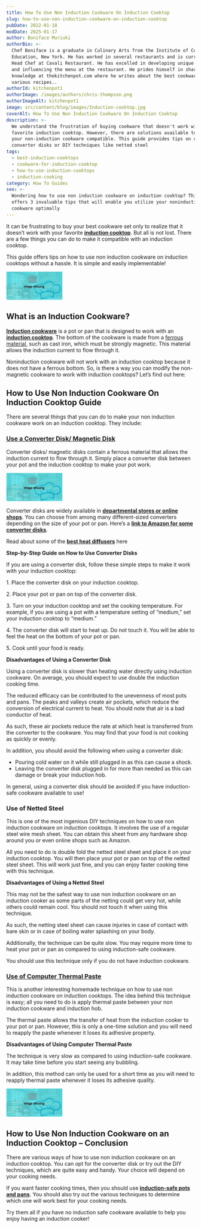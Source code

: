 ```yaml
---
title: How To Use Non Induction Cookware On Induction Cooktop
slug: how-to-use-non-induction-cookware-on-induction-cooktop
pubDate: 2022-01-18
modDate: 2025-01-17
author: Boniface Muriuki
authorBio: >-
  Chef Boniface is a graduate in Culinary Arts from the Institute of Culinary
  Education, New York. He has worked in several restaurants and is currently the
  Head Chef at Cavali Restaurant. He has excelled in developing unique recipes
  and influencing the menu at the restaurant. He prides himself in sharing his
  knowledge at thekitchenpot.com where he writes about the best cookware for
  various recipes..
authorId: kitchenpot1
authorImage: /images/authors/chris-thompson.png
authorImageAlt: kitchenpot1
image: src/content/blog/images/Induction-cooktop.jpg
coverAlt: How To Use Non Induction Cookware On Induction Cooktop
description: >-
  We understand the frustration of buying cookware that doesn't work with your
  favorite induction cooktop. However, there are solutions available to make
  your non-induction cookware compatible. This guide provides tips on using
  converter disks or DIY techniques like netted steel
tags:
  - best-induction-cooktops
  - cookware-for-induction-cooktop
  - how-to-use-induction-cooktops
  - induction-cooking
category: How To Guides
seo: >-
  Wondering how to use non induction cookware on induction cooktop? This guide
  offers 3 invaluable tips that will enable you utilize your noninduction
  cookware optimally
---
```


It can be frustrating to buy your best cookware set only to realize that it doesn’t work with your favorite **[induction cooktop](https://thekitchenpot.com/blog/best-induction-cooktop-for-the-money//)**. But all is not lost. There are a few things you can do to make it compatible with an induction cooktop.

This guide offers tips on how to use non induction cookware on induction cooktops without a hassle. It is simple and easily implementable!

![How to Use Non Induction Cookware on Induction Cooktop](images/portablegasgrill.jpg)

## **What is an Induction Cookware?**

**[Induction cookware](https://thekitchenpot.com/blog/best-cookware-for-induction-cooktop//)** is a pot or pan that is designed to work with an **[induction cooktop](https://thekitchenpot.com/blog/nuwave-induction-cooktop-review//)**. The bottom of the cookware is made from a [ferrous material,](https://www.metalsupermarkets.com/the-difference-between-ferrous-and-non-ferrous-metal/) such as cast iron, which must be strongly magnetic. This material allows the induction current to flow through it.

Noninduction cookware will not work with an induction cooktop because it does not have a ferrous bottom. So, is there a way you can modify the non-magnetic cookware to work with induction cooktops? Let’s find out here:

## **How to Use Non Induction Cookware On Induction Cooktop Guide**

There are several things that you can do to make your non induction cookware work on an induction cooktop. They include:

### **[Use a Converter Disk/ Magnetic Disk](https://www.amazon.com/s?k=Converter+Disk%2F+Magnetic+Disk&crid=3RW8Q4FVY34R0&sprefix=converter+disk%2F+magnetic+disk%2Caps%2C565&?tag=kitchenpot-20)**

Converter disks/ magnetic disks contain a ferrous material that allows the induction current to flow through it. Simply place a converter disk between your pot and the induction cooktop to make your pot work.

![How to Use a Converter Disk on an Induction Cooktop](images/portablegasgrill.jpg)

Converter disks are widely available in **[departmental stores or online shops](https://www.amazon.com/Upromax-Induction-Embossed-Converter-Stainless/dp/B07D7FPYV1/?tag=kitchenpot-20)**. You can choose from among many different-sized converters depending on the size of your pot or pan. Here’s a **[link to Amazon for some converter disks](https://www.amazon.com/s?k=magnetic+disk%2Fconverter+disks&crid=3VQVMGKPHD8U7&sprefix=magnetic+disk%2Fconverter+disk%2Caps%2C365&?tag=kitchenpot-20)**.

Read about some of the **[best heat diffusers](https://thekitchenpot.com/blog/how-to-protect-glass-top-stove-from-cast-iron//)** here

**Step-by-Step Guide on How to Use Converter Disks** 

If you are using a converter disk, follow these simple steps to make it work with your induction cooktop:

1\. Place the converter disk on your induction cooktop.

2\. Place your pot or pan on top of the converter disk.

3\. Turn on your induction cooktop and set the cooking temperature. For example, if you are using a pot with a temperature setting of “medium,” set your induction cooktop to “medium.”

4\. The converter disk will start to heat up. Do not touch it. You will be able to feel the heat on the bottom of your pot or pan.

5\. Cook until your food is ready.

**Disadvantages of Using a Converter Disk**

Using a converter disk is slower than heating water directly using induction cookware. On average, you should expect to use double the induction cooking time.

The reduced efficacy can be contributed to the unevenness of most pots and pans. The peaks and valleys create air pockets, which reduce the conversion of electrical current to heat. You should note that air is a bad conductor of heat.

As such, these air pockets reduce the rate at which heat is transferred from the converter to the cookware. You may find that your food is not cooking as quickly or evenly.

In addition, you should avoid the following when using a converter disk:

-   Pouring cold water on it while still plugged in as this can cause a shock.
-   Leaving the converter disk plugged in for more than needed as this can damage or break your induction hob.

In general, using a converter disk should be avoided if you have induction-safe cookware available to use!

### **Use of Netted Steel**

This is one of the most ingenious DIY techniques on how to use non induction cookware on induction cooktops. It involves the use of a regular steel wire mesh sheet. You can obtain this sheet from any hardware shop around you or even online shops such as Amazon.

All you need to do is double fold the netted steel sheet and place it on your induction cooktop. You will then place your pot or pan on top of the netted steel sheet. This will work just fine, and you can enjoy faster cooking time with this technique.

**Disadvantages of Using a Netted Steel**

This may not be the safest way to use non induction cookware on an induction cooker as some parts of the netting could get very hot, while others could remain cool. You should not touch it when using this technique.

As such, the netting steel sheet can cause injuries in case of contact with bare skin or in case of boiling water splashing on your body.

Additionally, the technique can be quite slow. You may require more time to heat your pot or pan as compared to using induction-safe cookware.

You should use this technique only if you do not have induction cookware.

### **[Use of Computer Thermal Paste](https://www.amazon.com/s?k=Computer+Thermal+Paste&crid=3W4S3R0BZ0I6E&sprefix=computer+thermal+paste%2Caps%2C755&?tag=kitchenpot-20)**

This is another interesting homemade technique on how to use non induction cookware on induction cooktops. The idea behind this technique is easy; all you need to do is apply thermal paste between your non induction cookware and induction hob.

The thermal paste allows the transfer of heat from the induction cooker to your pot or pan. However, this is only a one-time solution and you will need to reapply the paste whenever it loses its adhesive property.

**Disadvantages of Using Computer Thermal Paste**

The technique is very slow as compared to using induction-safe cookware. It may take time before you start seeing any bubbling.

In addition, this method can only be used for a short time as you will need to reapply thermal paste whenever it loses its adhesive quality.

![](images/portablegasgrill.jpg)

## How to Use Non Induction Cookware on an Induction Cooktop – Conclusion

There are various ways of how to use non induction cookware on an induction cooktop. You can opt for the converter disk or try out the DIY techniques, which are quite easy and handy. Your choice will depend on your cooking needs.

If you want faster cooking times, then you should use **[induction-safe pots and pans](https://thekitchenpot.com/blog/best-cookware-for-induction-cooktop//)**. You should also try out the various techniques to determine which one will work best for your cooking needs.

Try them all if you have no induction safe cookware available to help you enjoy having an induction cooker!